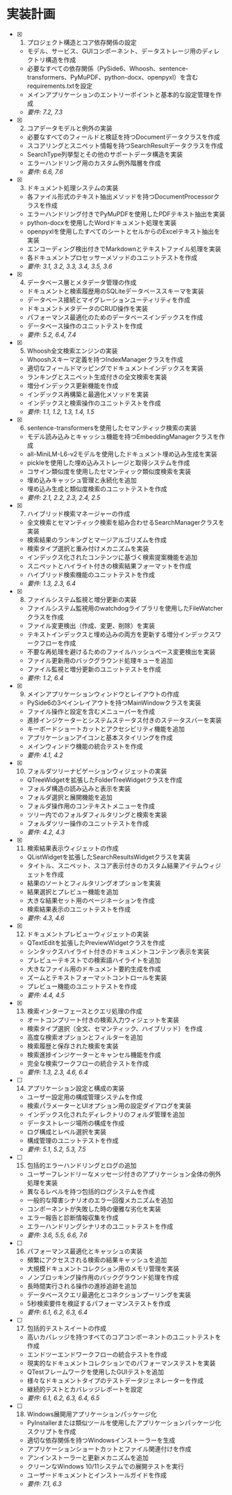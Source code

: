 # 実装計画

- [x] 1. プロジェクト構造とコア依存関係の設定









  - モデル、サービス、GUIコンポーネント、データストレージ用のディレクトリ構造を作成
  - 必要なすべての依存関係（PySide6、Whoosh、sentence-transformers、PyMuPDF、python-docx、openpyxl）を含むrequirements.txtを設定
  - メインアプリケーションのエントリーポイントと基本的な設定管理を作成
  - _要件: 7.2, 7.3_

- [x] 2. コアデータモデルと例外の実装







  - 必要なすべてのフィールドと検証を持つDocumentデータクラスを作成
  - スコアリングとスニペット情報を持つSearchResultデータクラスを作成
  - SearchType列挙型とその他のサポートデータ構造を実装
  - エラーハンドリング用のカスタム例外階層を作成
  - _要件: 6.6, 7.6_

- [x] 3. ドキュメント処理システムの実装




  - 各ファイル形式のテキスト抽出メソッドを持つDocumentProcessorクラスを作成
  - エラーハンドリング付きでPyMuPDFを使用したPDFテキスト抽出を実装
  - python-docxを使用したWordドキュメント処理を実装
  - openpyxlを使用したすべてのシートとセルからのExcelテキスト抽出を実装
  - エンコーディング検出付きでMarkdownとテキストファイル処理を実装
  - 各ドキュメントプロセッサーメソッドのユニットテストを作成
  - _要件: 3.1, 3.2, 3.3, 3.4, 3.5, 3.6_

- [x] 4. データベース層とメタデータ管理の作成




  - ドキュメントと検索履歴用のSQLiteデータベーススキーマを実装
  - データベース接続とマイグレーションユーティリティを作成
  - ドキュメントメタデータのCRUD操作を実装
  - パフォーマンス最適化のためのデータベースインデックスを作成
  - データベース操作のユニットテストを作成
  - _要件: 5.2, 6.4, 7.4_

- [x] 5. Whoosh全文検索エンジンの実装




  - Whooshスキーマ定義を持つIndexManagerクラスを作成
  - 適切なフィールドマッピングでドキュメントインデックスを実装
  - ランキングとスニペット生成付きの全文検索を実装
  - 増分インデックス更新機能を作成
  - インデックス再構築と最適化メソッドを実装
  - インデックスと検索操作のユニットテストを作成
  - _要件: 1.1, 1.2, 1.3, 1.4, 1.5_

- [x] 6. sentence-transformersを使用したセマンティック検索の実装




  - モデル読み込みとキャッシュ機能を持つEmbeddingManagerクラスを作成
  - all-MiniLM-L6-v2モデルを使用したドキュメント埋め込み生成を実装
  - pickleを使用した埋め込みストレージと取得システムを作成
  - コサイン類似度を使用したセマンティック類似度検索を実装
  - 埋め込みキャッシュ管理と永続化を追加
  - 埋め込み生成と類似度検索のユニットテストを作成
  - _要件: 2.1, 2.2, 2.3, 2.4, 2.5_

- [x] 7. ハイブリッド検索マネージャーの作成




  - 全文検索とセマンティック検索を組み合わせるSearchManagerクラスを実装
  - 検索結果のランキングとマージアルゴリズムを作成
  - 検索タイプ選択と重み付けメカニズムを実装
  - インデックス化されたコンテンツに基づく検索提案機能を追加
  - スニペットとハイライト付きの検索結果フォーマットを作成
  - ハイブリッド検索機能のユニットテストを作成
  - _要件: 1.3, 2.3, 6.4_

- [x] 8. ファイルシステム監視と増分更新の実装




  - ファイルシステム監視用のwatchdogライブラリを使用したFileWatcherクラスを作成
  - ファイル変更検出（作成、変更、削除）を実装
  - テキストインデックスと埋め込みの両方を更新する増分インデックスワークフローを作成
  - 不要な再処理を避けるためのファイルハッシュベース変更検出を実装
  - ファイル更新用のバックグラウンド処理キューを追加
  - ファイル監視と増分更新のユニットテストを作成
  - _要件: 1.2, 6.4_

- [x] 9. メインアプリケーションウィンドウとレイアウトの作成




  - PySide6の3ペインレイアウトを持つMainWindowクラスを実装
  - ファイル操作と設定を含むメニューバーを作成
  - 進捗インジケーターとシステムステータス付きのステータスバーを実装
  - キーボードショートカットとアクセシビリティ機能を追加
  - アプリケーションアイコンと基本スタイリングを作成
  - メインウィンドウ機能の統合テストを作成
  - _要件: 4.1, 4.2_

- [x] 10. フォルダツリーナビゲーションウィジェットの実装




  - QTreeWidgetを拡張したFolderTreeWidgetクラスを作成
  - フォルダ構造の読み込みと表示を実装
  - フォルダ選択と展開機能を追加
  - フォルダ操作用のコンテキストメニューを作成
  - ツリー内でのフォルダフィルタリングと検索を実装
  - フォルダツリー操作のユニットテストを作成
  - _要件: 4.2, 4.3_

- [x] 11. 検索結果表示ウィジェットの作成




  - QListWidgetを拡張したSearchResultsWidgetクラスを実装
  - タイトル、スニペット、スコア表示付きのカスタム結果アイテムウィジェットを作成
  - 結果のソートとフィルタリングオプションを実装
  - 結果選択とプレビュー機能を追加
  - 大きな結果セット用のページネーションを作成
  - 検索結果表示のユニットテストを作成
  - _要件: 4.3, 4.6_

- [x] 12. ドキュメントプレビューウィジェットの実装





  - QTextEditを拡張したPreviewWidgetクラスを作成
  - シンタックスハイライト付きのドキュメントコンテンツ表示を実装
  - プレビューテキストでの検索語ハイライトを追加
  - 大きなファイル用のドキュメント要約生成を作成
  - ズームとテキストフォーマットコントロールを実装
  - プレビュー機能のユニットテストを作成
  - _要件: 4.4, 4.5_

- [x] 13. 検索インターフェースとクエリ処理の作成
  - オートコンプリート付きの検索入力ウィジェットを実装
  - 検索タイプ選択（全文、セマンティック、ハイブリッド）を作成
  - 高度な検索オプションとフィルターを追加
  - 検索履歴と保存された検索を実装
  - 検索進捗インジケーターとキャンセル機能を作成
  - 完全な検索ワークフローの統合テストを作成
  - _要件: 1.3, 2.3, 4.6, 6.4_

- [ ] 14. アプリケーション設定と構成の実装
  - ユーザー設定用の構成管理システムを作成
  - 検索パラメーターとUIオプション用の設定ダイアログを実装
  - インデックス化されたディレクトリのフォルダ管理を追加
  - データストレージ場所の構成を作成
  - ログ構成とレベル選択を実装
  - 構成管理のユニットテストを作成
  - _要件: 5.1, 5.2, 5.3, 7.5_

- [ ] 15. 包括的エラーハンドリングとログの追加
  - ユーザーフレンドリーなメッセージ付きのアプリケーション全体の例外処理を実装
  - 異なるレベルを持つ包括的ログシステムを作成
  - 一般的な障害シナリオのエラー回復メカニズムを追加
  - コンポーネントが失敗した時の優雅な劣化を実装
  - エラー報告と診断情報収集を作成
  - エラーハンドリングシナリオのユニットテストを作成
  - _要件: 3.6, 5.5, 6.6, 7.6_

- [ ] 16. パフォーマンス最適化とキャッシュの実装
  - 頻繁にアクセスされる検索の結果キャッシュを追加
  - 大規模ドキュメントコレクション用のメモリ管理を実装
  - ノンブロッキング操作用のバックグラウンド処理を作成
  - 長時間実行される操作の進捗追跡を追加
  - データベースクエリ最適化とコネクションプーリングを実装
  - 5秒検索要件を検証するパフォーマンステストを作成
  - _要件: 6.1, 6.2, 6.3, 6.4_

- [ ] 17. 包括的テストスイートの作成
  - 高いカバレッジを持つすべてのコアコンポーネントのユニットテストを作成
  - エンドツーエンドワークフローの統合テストを作成
  - 現実的なドキュメントコレクションでのパフォーマンステストを実装
  - QTestフレームワークを使用したGUIテストを追加
  - 様々なドキュメントタイプのテストデータジェネレーターを作成
  - 継続的テストとカバレッジレポートを設定
  - _要件: 6.1, 6.2, 6.3, 6.4, 6.5_

- [ ] 18. Windows展開用アプリケーションパッケージ化
  - PyInstallerまたは類似ツールを使用したアプリケーションパッケージ化スクリプトを作成
  - 適切な依存関係を持つWindowsインストーラーを生成
  - アプリケーションショートカットとファイル関連付けを作成
  - アンインストーラーと更新メカニズムを追加
  - クリーンなWindows 10/11システムでの展開テストを実行
  - ユーザードキュメントとインストールガイドを作成
  - _要件: 7.1, 6.3_
